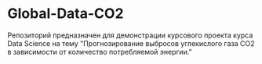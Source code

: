 # Global-Data-CO2

Репозиторий предназначен для демонстрации курсового проекта курса Data Science на тему "Прогнозирование выбросов углекислого газа СО2 в зависимости от количество потребляемой энергии."
